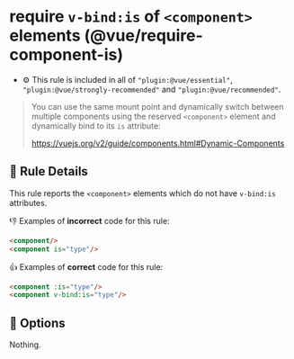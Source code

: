# require `v-bind:is` of `<component>` elements (@vue/require-component-is)

- :gear: This rule is included in all of `"plugin:@vue/essential"`, `"plugin:@vue/strongly-recommended"` and `"plugin:@vue/recommended"`.

> You can use the same mount point and dynamically switch between multiple components using the reserved `<component>` element and dynamically bind to its `is` attribute:
>
> https://vuejs.org/v2/guide/components.html#Dynamic-Components

## :book: Rule Details

This rule reports the `<component>` elements which do not have `v-bind:is` attributes.

:-1: Examples of **incorrect** code for this rule:

```html
<component/>
<component is="type"/>
```

:+1: Examples of **correct** code for this rule:

```html
<component :is="type"/>
<component v-bind:is="type"/>
```

## :wrench: Options

Nothing.
